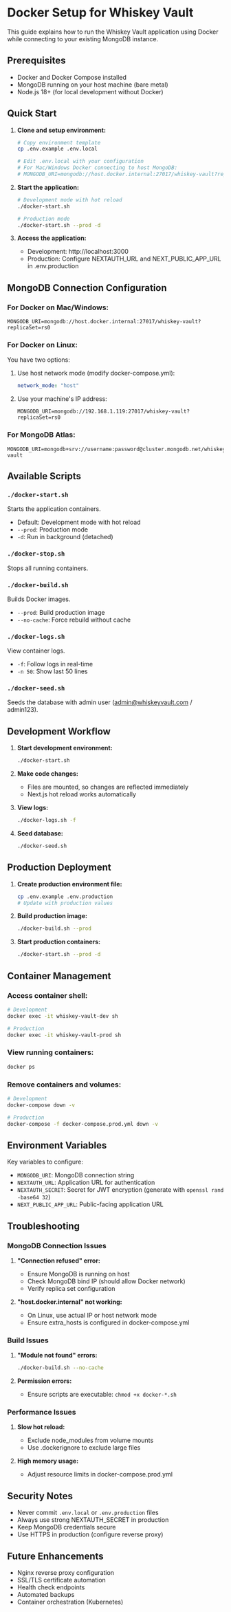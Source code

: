 # Docker Setup for Whiskey Vault

This guide explains how to run the Whiskey Vault application using Docker while connecting to your existing MongoDB instance.

## Prerequisites

- Docker and Docker Compose installed
- MongoDB running on your host machine (bare metal)
- Node.js 18+ (for local development without Docker)

## Quick Start

1. **Clone and setup environment:**
   ```bash
   # Copy environment template
   cp .env.example .env.local
   
   # Edit .env.local with your configuration
   # For Mac/Windows Docker connecting to host MongoDB:
   # MONGODB_URI=mongodb://host.docker.internal:27017/whiskey-vault?replicaSet=rs0
   ```

2. **Start the application:**
   ```bash
   # Development mode with hot reload
   ./docker-start.sh
   
   # Production mode
   ./docker-start.sh --prod -d
   ```

3. **Access the application:**
   - Development: http://localhost:3000
   - Production: Configure NEXTAUTH_URL and NEXT_PUBLIC_APP_URL in .env.production

## MongoDB Connection Configuration

### For Docker on Mac/Windows:
```
MONGODB_URI=mongodb://host.docker.internal:27017/whiskey-vault?replicaSet=rs0
```

### For Docker on Linux:
You have two options:
1. Use host network mode (modify docker-compose.yml):
   ```yaml
   network_mode: "host"
   ```
2. Use your machine's IP address:
   ```
   MONGODB_URI=mongodb://192.168.1.119:27017/whiskey-vault?replicaSet=rs0
   ```

### For MongoDB Atlas:
```
MONGODB_URI=mongodb+srv://username:password@cluster.mongodb.net/whiskey-vault
```

## Available Scripts

### `./docker-start.sh`
Starts the application containers.
- Default: Development mode with hot reload
- `--prod`: Production mode
- `-d`: Run in background (detached)

### `./docker-stop.sh`
Stops all running containers.

### `./docker-build.sh`
Builds Docker images.
- `--prod`: Build production image
- `--no-cache`: Force rebuild without cache

### `./docker-logs.sh`
View container logs.
- `-f`: Follow logs in real-time
- `-n 50`: Show last 50 lines

### `./docker-seed.sh`
Seeds the database with admin user (admin@whiskeyvault.com / admin123).

## Development Workflow

1. **Start development environment:**
   ```bash
   ./docker-start.sh
   ```

2. **Make code changes:**
   - Files are mounted, so changes are reflected immediately
   - Next.js hot reload works automatically

3. **View logs:**
   ```bash
   ./docker-logs.sh -f
   ```

4. **Seed database:**
   ```bash
   ./docker-seed.sh
   ```

## Production Deployment

1. **Create production environment file:**
   ```bash
   cp .env.example .env.production
   # Update with production values
   ```

2. **Build production image:**
   ```bash
   ./docker-build.sh --prod
   ```

3. **Start production containers:**
   ```bash
   ./docker-start.sh --prod -d
   ```

## Container Management

### Access container shell:
```bash
# Development
docker exec -it whiskey-vault-dev sh

# Production
docker exec -it whiskey-vault-prod sh
```

### View running containers:
```bash
docker ps
```

### Remove containers and volumes:
```bash
# Development
docker-compose down -v

# Production
docker-compose -f docker-compose.prod.yml down -v
```

## Environment Variables

Key variables to configure:

- `MONGODB_URI`: MongoDB connection string
- `NEXTAUTH_URL`: Application URL for authentication
- `NEXTAUTH_SECRET`: Secret for JWT encryption (generate with `openssl rand -base64 32`)
- `NEXT_PUBLIC_APP_URL`: Public-facing application URL

## Troubleshooting

### MongoDB Connection Issues

1. **"Connection refused" error:**
   - Ensure MongoDB is running on host
   - Check MongoDB bind IP (should allow Docker network)
   - Verify replica set configuration

2. **"host.docker.internal" not working:**
   - On Linux, use actual IP or host network mode
   - Ensure extra_hosts is configured in docker-compose.yml

### Build Issues

1. **"Module not found" errors:**
   ```bash
   ./docker-build.sh --no-cache
   ```

2. **Permission errors:**
   - Ensure scripts are executable: `chmod +x docker-*.sh`

### Performance Issues

1. **Slow hot reload:**
   - Exclude node_modules from volume mounts
   - Use .dockerignore to exclude large files

2. **High memory usage:**
   - Adjust resource limits in docker-compose.prod.yml

## Security Notes

- Never commit `.env.local` or `.env.production` files
- Always use strong NEXTAUTH_SECRET in production
- Keep MongoDB credentials secure
- Use HTTPS in production (configure reverse proxy)

## Future Enhancements

- Nginx reverse proxy configuration
- SSL/TLS certificate automation
- Health check endpoints
- Automated backups
- Container orchestration (Kubernetes)